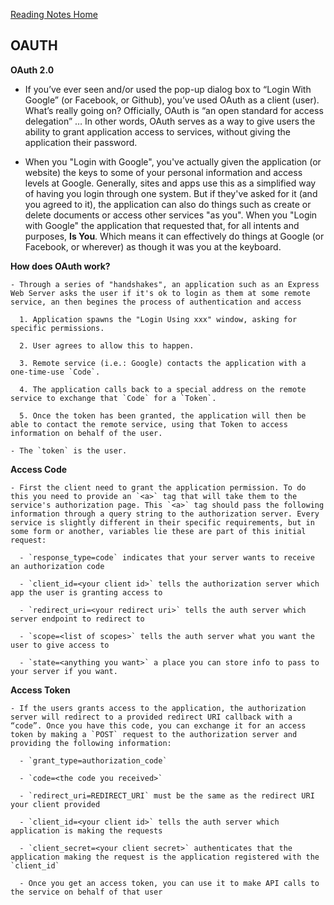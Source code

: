 [Reading Notes Home](https://d-d-wolfe.github.io/reading-notes/)

## OAUTH

**OAuth 2.0**

  - If you’ve ever seen and/or used the pop-up dialog box to “Login With Google” (or Facebook, or Github), you’ve used OAuth as a client (user). What’s really going on? Officially, OAuth is “an open standard for access delegation” … In other words, OAuth serves as a way to give users the ability to grant application access to services, without giving the application their password.

  - When you "Login with Google", you've actually given the application (or website) the keys to some of your personal information and access levels at Google. Generally, sites and apps use this as a simplified way of having you login through one system. But if they've asked for it (and you agreed to it), the application can also do things such as create or delete documents or access other services "as you". When you "Login with Google" the application that requested that, for all intents and purposes, **Is You**. Which means it can effectively do things at Google (or Facebook, or wherever) as though it was you at the keyboard.

  **How does OAuth work?**

    - Through a series of "handshakes", an application such as an Express Web Server asks the user if it's ok to login as them at some remote service, an then begines the process of authentication and access

      1. Application spawns the "Login Using xxx" window, asking for specific permissions.

      2. User agrees to allow this to happen.

      3. Remote service (i.e.: Google) contacts the application with a one-time-use `Code`.

      4. The application calls back to a special address on the remote service to exchange that `Code` for a `Token`.

      5. Once the token has been granted, the application will then be able to contact the remote service, using that Token to access information on behalf of the user.

    - The `token` is the user.

  **Access Code**

    - First the client need to grant the application permission. To do this you need to provide an `<a>` tag that will take them to the service's authorization page. This `<a>` tag should pass the following information through a query string to the authorization server. Every service is slightly different in their specific requirements, but in some form or another, variables lie these are part of this initial request:

      - `response_type=code` indicates that your server wants to receive an authorization code

      - `client_id=<your client id>` tells the authorization server which app the user is granting access to

      - `redirect_uri=<your redirect uri>` tells the auth server which server endpoint to redirect to

      - `scope=<list of scopes>` tells the auth server what you want the user to give access to

      - `state=<anything you want>` a place you can store info to pass to your server if you want.

  **Access Token**

    - If the users grants access to the application, the authorization server will redirect to a provided redirect URI callback with a “code”. Once you have this code, you can exchange it for an access token by making a `POST` request to the authorization server and providing the following information:

      - `grant_type=authorization_code`

      - `code=<the code you received>`

      - `redirect_uri=REDIRECT_URI` must be the same as the redirect URI your client provided

      - `client_id=<your client id>` tells the auth server which application is making the requests

      - `client_secret=<your client secret>` authenticates that the application making the request is the application registered with the `client_id`

      - Once you get an access token, you can use it to make API calls to the service on behalf of that user